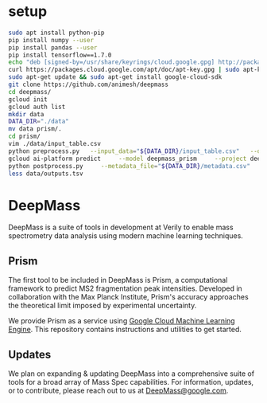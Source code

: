 # setup

```bash
sudo apt install python-pip
pip install numpy --user
pip install pandas --user
pip install tensorflow==1.7.0
echo "deb [signed-by=/usr/share/keyrings/cloud.google.gpg] http://packages.cloud.google.com/apt cloud-sdk main" | sudo tee -a /etc/apt/sources.list.d/google-cloud-sdk.list
curl https://packages.cloud.google.com/apt/doc/apt-key.gpg | sudo apt-key --keyring /usr/share/keyrings/cloud.google.gpg add -
sudo apt-get update && sudo apt-get install google-cloud-sdk
git clone https://github.com/animesh/deepmass
cd deepmass/
gcloud init
gcloud auth list
mkdir data
DATA_DIR="./data"
mv data prism/.
cd prism/
vim ./data/input_table.csv
python preprocess.py   --input_data="${DATA_DIR}/input_table.csv"   --output_data_dir="${DATA_DIR}"   --sequence_col="ModifiedSequence"   --charge_col="Charge"   --fragmentation_col="Fragmentation"   --analyzer_col="MassAnalyzer"
gcloud ai-platform predict     --model deepmass_prism     --project deepmass-204419     --format json     --json-instances "${DATA_DIR}/input.json" > "${DATA_DIR}/prediction.results"
python postprocess.py     --metadata_file="${DATA_DIR}/metadata.csv"     --input_data_pattern="${DATA_DIR}/prediction.results*"     --output_data_dir="${DATA_DIR}"     --batch_prediction=False
less data/outputs.tsv
```

# DeepMass

DeepMass is a suite of tools in development at Verily to enable mass
spectrometry data analysis using modern machine learning techniques.

## Prism

The first tool to be included in DeepMass is Prism, a computational framework to
predict MS2 fragmentation peak intensities. Developed in collaboration with the
Max Planck Institute, Prism's accuracy approaches the theoretical limit imposed
by experimental uncertainty.

We provide Prism as a service using [Google Cloud Machine Learning
Engine](https://cloud.google.com/ml-engine). This repository contains
instructions and utilities to get started.

## Updates

We plan on expanding & updating DeepMass into a comprehensive suite of tools for
a broad array of Mass Spec capabilities. For information, updates, or to
contribute, please reach out to us at DeepMass@google.com.
